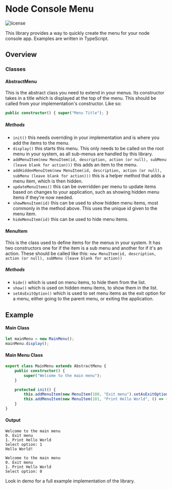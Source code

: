 
# Node Console Menu
![license](https://img.shields.io/hexpm/l/plug.svg)

This library provides a way to quickly create the menu for your node console app. Examples are written in TypeScript.

##  Overview

### Classes

#### AbstractMenu
This is the abstract class you need to extend in your menus.
Its constructor takes in a title which is displayed at the top of the menu. This should be called from your implementation's constructor. Like so:
```typescript
public constructor() { super("Menu Title"); }
```
##### Methods
- `init()` this needs overriding in your implementation and is where you add the items to the menu.
- `display()` this starts this menu. This only needs to be called on the root menu in your system, as all sub-menus are handled by this library.
- `addMenuItem(new MenuItem(id, description, action (or null), subMenu (leave blank for action)))` this adds an item to the menu. 
- `addHiddenMenuItem(new MenuItem(id, description, action (or null), subMenu (leave blank for action)))` this is a helper method that adds a menu item, which is then hidden.
- `updateMenuItems()` this can be overridden per menu to update items based on changes to your application, such as showing hidden menu items if they're now needed.
- `showMenuItem(id)` this can be used to show hidden menu items, most commonly in the method above. This uses the unique id given to the menu item.
- `hideMenuItem(id)` this can be used to hide menu items.

#### MenuItem
This is the class used to define items for the menus in your system. 
It has two constructors one for if the item is a sub menu and another for if it's an action. 
These should be called like this: `new MenuItem(id, description, action (or null), subMenu (leave blank for action))`
##### Methods
- `hide()` which is used on menu items, to hide them from the list.
- `show()` which is used on hidden menu items, to show them in the list.
- `setAsExitOption()` which is used to set menu items as the exit option for a menu, either going to the parent menu, or exiting the application.

## Example
#### Main Class
```typescript
let mainMenu = new MainMenu();
mainMenu.display();
```
#### Main Menu Class
```typescript
export class MainMenu extends AbstractMenu {
    public constructor() {
        super("Welcome to the main menu");
    }

    protected init() {
        this.addMenuItem(new MenuItem(100, "Exit menu").setAsExitOption());
        this.addMenuItem(new MenuItem(101, "Print Hello World", () => { console.log("Hello World!"); }));
    }
}
```

#### Output
```text
Welcome to the main menu
0. Exit menu
1. Print Hello World
Select option: 1
Hello World!

Welcome to the main menu
0. Exit menu
1. Print Hello World
Select option: 0

```

Look in demo for a full example implementation of the library.